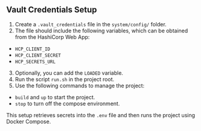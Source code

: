 ## Vault Credentials Setup

1. Create a `.vault_credentials` file in the `system/config/` folder.
2. The file should include the following variables, which can be obtained from the HashiCorp Web App:
- `HCP_CLIENT_ID`
- `HCP_CLIENT_SECRET`
- `HCP_SECRETS_URL`
3. Optionally, you can add the `LOADED` variable.
4. Run the script `run.sh` in the project root.
5. Use the following commands to manage the project:
- `build` and `up` to start the project.
- `stop` to turn off the compose environment.

This setup retrieves secrets into the `.env` file and then runs the project using Docker Compose.
